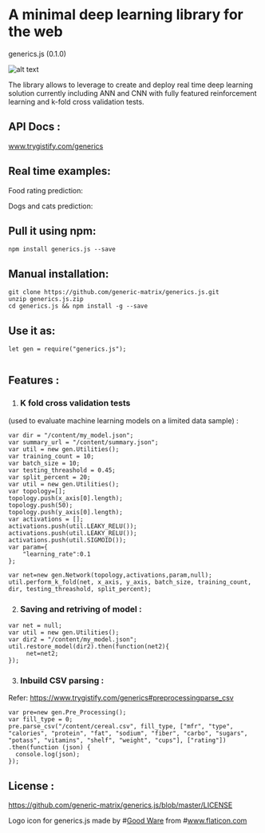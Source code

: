 # A minimal deep learning library for the web
generics.js (0.1.0)

![alt text](https://www.trygistify.com/generics.js/assets/icons/logo.png)

The library allows to leverage to create and deploy real time deep learning solution currently including ANN and CNN with fully featured reinforcement learning and k-fold cross validation tests.

## API Docs :
www.trygistify.com/generics

## Real time examples:
Food rating prediction: 

Dogs and cats prediction: 

## Pull it using npm:
`npm install generics.js --save`

## Manual installation:
```
git clone https://github.com/generic-matrix/generics.js.git
unzip generics.js.zip
cd generics.js && npm install -g --save

```

## Use it as:
```
let gen = require("generics.js");
```
```

```
## Features  :
1) ### K fold cross validation tests  
(used to evaluate machine learning models on a limited data sample) :  
```
var dir = "/content/my_model.json";
var summary_url = "/content/summary.json";
var util = new gen.Utilities();
var training_count = 10;
var batch_size = 10;
var testing_threashold = 0.45;
var split_percent = 20;
var util = new gen.Utilities();
var topology=[];
topology.push(x_axis[0].length);
topology.push(50);
topology.push(y_axis[0].length);
var activations = [];
activations.push(util.LEAKY_RELU());
activations.push(util.LEAKY_RELU());
activations.push(util.SIGMOID());
var param={
    "learning_rate":0.1
};

var net=new gen.Network(topology,activations,param,null);
util.perform_k_fold(net, x_axis, y_axis, batch_size, training_count, dir, testing_threashold, split_percent);
```
  
2) ### Saving and retriving of model  :  

```
var net = null;
var util = new gen.Utilities();
var dir2 = "/content/my_model.json";
util.restore_model(dir2).then(function(net2){
     net=net2;
});

```
3) ### Inbuild CSV parsing :
Refer: https://www.trygistify.com/generics#preprocessingparse_csv
```
var pre=new gen.Pre_Processing();
var fill_type = 0;
pre.parse_csv("/content/cereal.csv", fill_type, ["mfr", "type", "calories", "protein", "fat", "sodium", "fiber", "carbo", "sugars", "potass", "vitamins", "shelf", "weight", "cups"], ["rating"])
.then(function (json) {
  console.log(json);
});
```

## License :

https://github.com/generic-matrix/generics.js/blob/master/LICENSE

Logo icon for generics.js made by #[Good Ware](https://www.flaticon.com/authors/good-ware) from #www.flaticon.com

